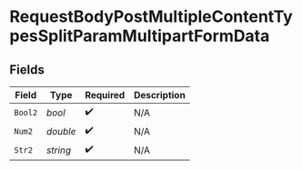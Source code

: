 # RequestBodyPostMultipleContentTypesSplitParamMultipartFormData


## Fields

| Field              | Type               | Required           | Description        |
| ------------------ | ------------------ | ------------------ | ------------------ |
| `Bool2`            | *bool*             | :heavy_check_mark: | N/A                |
| `Num2`             | *double*           | :heavy_check_mark: | N/A                |
| `Str2`             | *string*           | :heavy_check_mark: | N/A                |